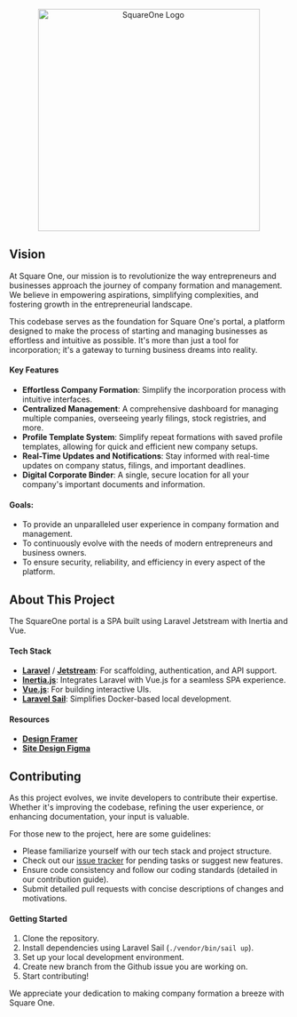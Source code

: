 <p align="center"><a href="#" target="_blank"><img src="https://github.com/mluciani/SquareOne/blob/master/public/squareone-light-logo.svg" width="400" alt="SquareOne Logo"></a></p>

## Vision
At Square One, our mission is to revolutionize the way entrepreneurs and businesses approach the journey of company formation and management. We believe in empowering aspirations, simplifying complexities, and fostering growth in the entrepreneurial landscape.

This codebase serves as the foundation for Square One's portal, a platform designed to make the process of starting and managing businesses as effortless and intuitive as possible. It's more than just a tool for incorporation; it's a gateway to turning business dreams into reality.

#### Key Features
- **Effortless Company Formation**: Simplify the incorporation process with intuitive interfaces.
- **Centralized Management**: A comprehensive dashboard for managing multiple companies, overseeing yearly filings, stock registries, and more.
- **Profile Template System**: Simplify repeat formations with saved profile templates, allowing for quick and efficient new company setups.
- **Real-Time Updates and Notifications**: Stay informed with real-time updates on company status, filings, and important deadlines.
- **Digital Corporate Binder**: A single, secure location for all your company's important documents and information.

#### Goals:
- To provide an unparalleled user experience in company formation and management.
- To continuously evolve with the needs of modern entrepreneurs and business owners.
- To ensure security, reliability, and efficiency in every aspect of the platform.

## About This Project
The SquareOne portal is a SPA built using Laravel Jetstream with Inertia and Vue.

#### Tech Stack
- **[Laravel](https://laravel.com/docs)** / **[Jetstream](https://jetstream.laravel.com)**: For scaffolding, authentication, and API support.
- **[Inertia.js](https://inertiajs.com/)**: Integrates Laravel with Vue.js for a seamless SPA experience.
- **[Vue.js](https://vuejs.org/)**: For building interactive UIs.
- **[Laravel Sail](https://laravel.com/docs/10.x/installation#docker-installation-using-sail)**: Simplifies Docker-based local development.

#### Resources
- **[Design Framer](https://framer.com/projects/Untitled--o9JhMTkoCaKOaHk7uBB8-fBDgC)**
- **[Site Design Figma](https://www.figma.com/file/xYITpkD65q7XmhzKz7nfXM/Square-One-Project-(Github)?type=design&node-id=0%3A1&mode=design&t=VYW13FQSPZfjpfh6-1)**

## Contributing
As this project evolves, we invite developers to contribute their expertise. Whether it's improving the codebase, refining the user experience, or enhancing documentation, your input is valuable.

For those new to the project, here are some guidelines:
- Please familiarize yourself with our tech stack and project structure.
- Check out our [issue tracker](#) for pending tasks or suggest new features.
- Ensure code consistency and follow our coding standards (detailed in our contribution guide).
- Submit detailed pull requests with concise descriptions of changes and motivations.

#### Getting Started
1. Clone the repository.
2. Install dependencies using Laravel Sail (`./vendor/bin/sail up`).
3. Set up your local development environment.
4. Create new branch from the Github issue you are working on.
5. Start contributing!

We appreciate your dedication to making company formation a breeze with Square One.
